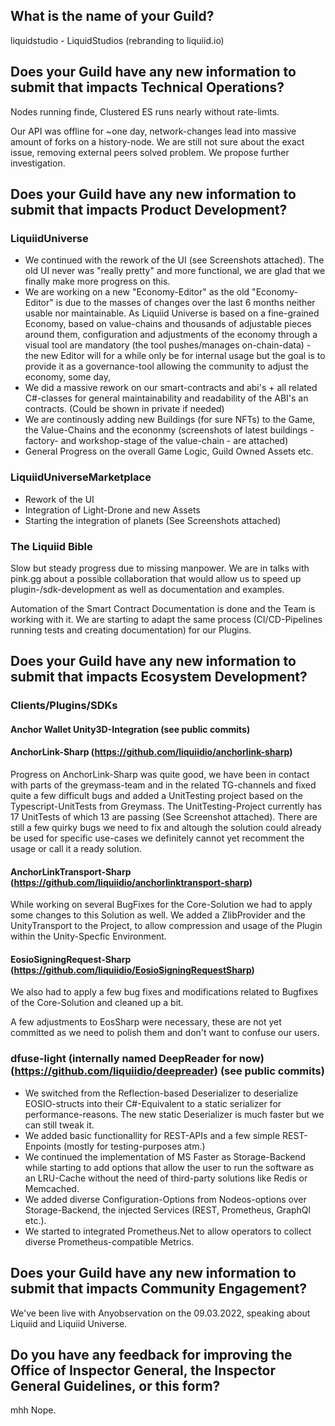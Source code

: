 

## What is the name of your Guild?

liquidstudio - LiquidStudios (rebranding to liquiid.io)

## Does your Guild have any new information to submit that impacts Technical Operations?

Nodes running finde, Clustered ES runs nearly without rate-limts.

Our API was offline for ~one day, network-changes lead into massive amount of forks on a history-node. We are still not sure about the exact issue, removing external peers solved problem. We propose further investigation. 

## Does your Guild have any new information to submit that impacts Product Development?

### LiquiidUniverse
- We continued with the rework of the UI (see Screenshots attached). The old UI never was "really pretty" and more functional, we are glad that we finally make more progress on this.
- We are working on a new "Economy-Editor" as the old "Economy-Editor" is due to the masses of changes over the last 6 months neither usable nor maintainable. As Liquiid Universe is based on a fine-grained Economy, based on value-chains and thousands of adjustable pieces around them, configuration and adjustments of the economy through a visual tool are mandatory (the tool pushes/manages on-chain-data) - the new Editor will for a while only be for internal usage but the goal is to provide it as a governance-tool allowing the community to adjust the economy, some day,
- We did a massive rework on our smart-contracts and abi's + all related C#-classes for general maintainability and readability of the ABI's an contracts. (Could be shown in private if needed)
- We are continously adding new Buildings (for sure NFTs) to the Game, the Value-Chains and the econonmy (screenshots of latest buildings - factory- and workshop-stage of the value-chain - are attached)
- General Progress on the overall Game Logic, Guild Owned Assets etc. 

### LiquiidUniverseMarketplace
- Rework of the UI
- Integration of Light-Drone and new Assets
- Starting the integration of planets
(See Screenshots attached)

### The Liquiid Bible
Slow but steady progress due to missing manpower. We are in talks with pink.gg about a possible collaboration that would allow us to speed up plugin-/sdk-development as well as documentation and examples. 

Automation of the Smart Contract Documentation is done and the Team is working with it. We are starting to adapt the same process (CI/CD-Pipelines running tests and creating documentation) for our Plugins.

## Does your Guild have any new information to submit that impacts Ecosystem Development?

### Clients/Plugins/SDKs

#### Anchor Wallet Unity3D-Integration (see public commits)

#### AnchorLink-Sharp (https://github.com/liquiidio/anchorlink-sharp)
Progress on AnchorLink-Sharp was quite good, we have been in contact with parts of the greymass-team and in the related TG-channels and fixed quite a few difficult bugs and added a UnitTesting project based on the Typescript-UnitTests from Greymass. The UnitTesting-Project currently has 17 UnitTests of which 13 are passing (See Screenshot attached). There are still a few quirky bugs we need to fix and altough the solution could already be used for specific use-cases we definitely cannot yet recomment the usage or call it a ready solution.

#### AnchorLinkTransport-Sharp (https://github.com/liquiidio/anchorlinktransport-sharp)
While working on several BugFixes for the Core-Solution we had to apply some changes to this Solution as well. We added a ZlibProvider and the UnityTransport to the Project, to allow compression and usage of the Plugin within the Unity-Specfic Environment.

#### EosioSigningRequest-Sharp (https://github.com/liquiidio/EosioSigningRequestSharp)
We also had to apply a few bug fixes and modifications related to Bugfixes of the Core-Solution and cleaned up a bit. 

A few adjustments to EosSharp were necessary, these are not yet committed as we need to polish them and don't want to confuse our users. 

### dfuse-light (internally named DeepReader for now) (https://github.com/liquiidio/deepreader) (see public commits)

- We switched from the Reflection-based Deserializer to deserialize EOSIO-structs into their C#-Equivalent to a static serializer for performance-reasons. The new static Deserializer is much faster but we can still tweak it.
- We added basic functionallity for REST-APIs and a few simple REST-Enpoints (mostly for testing-purposes atm.) 
- We continued the implementation of MS Faster as Storage-Backend while starting to add options that allow the user to run the software as an LRU-Cache without the need of third-party solutions like Redis or Memcached.
- We added diverse Configuration-Options from Nodeos-options over Storage-Backend, the injected Services (REST, Prometheus, GraphQl etc.).
- We started to integrated Prometheus.Net to allow operators to collect diverse Prometheus-compatible Metrics.

## Does your Guild have any new information to submit that impacts Community Engagement?

We've been live with Anyobservation on the 09.03.2022, speaking about Liquiid and Liquiid Universe. 

## Do you have any feedback for improving the Office of Inspector General, the Inspector General Guidelines, or this form?

mhh Nope. 
